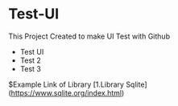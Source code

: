 # Test-UI
This Project Created to make UI Test with Github

* Test UI
* Test 2
* Test 3

$Example Link of Library
[1.Library Sqlite] (https://www.sqlite.org/index.html)
